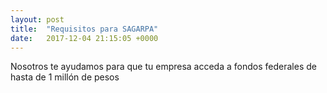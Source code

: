 ```yaml
---
layout: post
title:  "Requisitos para SAGARPA"
date:   2017-12-04 21:15:05 +0000
---
```


Nosotros te ayudamos para que tu empresa acceda a fondos federales de hasta de 1 millón de pesos 
